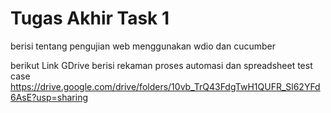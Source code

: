 # Tugas Akhir Task 1

berisi tentang pengujian web menggunakan wdio dan cucumber

berikut Link GDrive berisi rekaman proses automasi dan spreadsheet test case
https://drive.google.com/drive/folders/10vb_TrQ43FdgTwH1QUFR_Sl62YFd6AsE?usp=sharing